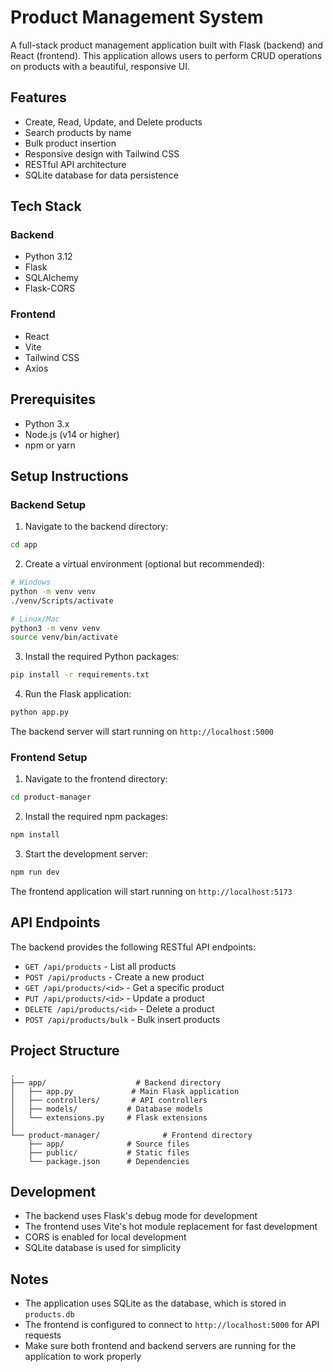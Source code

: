 # Product Management System

A full-stack product management application built with Flask (backend) and React (frontend). This application allows users to perform CRUD operations on products with a beautiful, responsive UI.

## Features

- Create, Read, Update, and Delete products
- Search products by name
- Bulk product insertion
- Responsive design with Tailwind CSS
- RESTful API architecture
- SQLite database for data persistence

## Tech Stack

### Backend
- Python 3.12
- Flask
- SQLAlchemy
- Flask-CORS

### Frontend
- React
- Vite
- Tailwind CSS
- Axios

## Prerequisites

- Python 3.x
- Node.js (v14 or higher)
- npm or yarn

## Setup Instructions

### Backend Setup

1. Navigate to the backend directory:
```bash
cd app
```

2. Create a virtual environment (optional but recommended):
```bash
# Windows
python -m venv venv
./venv/Scripts/activate

# Linux/Mac
python3 -m venv venv
source venv/bin/activate
```

3. Install the required Python packages:
```bash
pip install -r requirements.txt
```

4. Run the Flask application:
```bash
python app.py
```

The backend server will start running on `http://localhost:5000`

### Frontend Setup

1. Navigate to the frontend directory:
```bash
cd product-manager
```

2. Install the required npm packages:
```bash
npm install
```

3. Start the development server:
```bash
npm run dev
```

The frontend application will start running on `http://localhost:5173`

## API Endpoints

The backend provides the following RESTful API endpoints:

- `GET /api/products` - List all products
- `POST /api/products` - Create a new product
- `GET /api/products/<id>` - Get a specific product
- `PUT /api/products/<id>` - Update a product
- `DELETE /api/products/<id>` - Delete a product
- `POST /api/products/bulk` - Bulk insert products

## Project Structure

```
.
├── app/                    # Backend directory
│   ├── app.py             # Main Flask application
│   ├── controllers/       # API controllers
│   ├── models/           # Database models
│   └── extensions.py     # Flask extensions
│
└── product-manager/              # Frontend directory
    ├── app/              # Source files
    ├── public/           # Static files
    └── package.json      # Dependencies
```

## Development

- The backend uses Flask's debug mode for development
- The frontend uses Vite's hot module replacement for fast development
- CORS is enabled for local development
- SQLite database is used for simplicity

## Notes

- The application uses SQLite as the database, which is stored in `products.db`
- The frontend is configured to connect to `http://localhost:5000` for API requests
- Make sure both frontend and backend servers are running for the application to work properly 